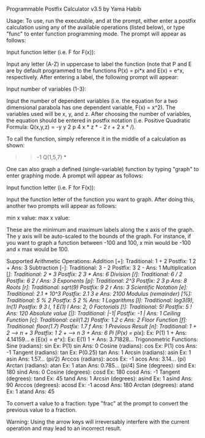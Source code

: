 Programmable Postfix Calculator v3.5
by Yama Habib

Usage: To use, run the executable, and at the prompt, either enter a postfix calculation using any of the available operations (listed below), or type "func" to enter function programming mode. The prompt will appear as follows:

Input function letter (i.e. F for F(x)): 

Input any letter (A-Z) in uppercase to label the function (note that P and E are by default programmed to the functions P(x) = pi*x and E(x) = e^x, respectively. After entering a label, the following prompt will appear:

Input number of variables (1-3): 

Input the number of dependent variables (i.e. the equation for a two dimensional parabola has one dependent variable, F(x) = x^2). The variables used will be x, y, and z. After choosing the number of variables, the equation should be entered in postfix notation (i.e. Positive Quadratic Formula: Q(x,y,z) = -y y 2 p 4 x * z * - 2 r + 2 x * /).

To call the function, simply reference it in the middle of a calculation as shown:

>> -1 Q(1,5,7) *

One can also graph a defined (single-variable) function by typing "graph" to enter graphing mode. A prompt will appear as follows:

Input function letter (i.e. F for F(x)): 

Input the function letter of the function you want to graph. After doing this, another two prompts will appear as follows:

min x value: 
max x value: 

These are the minimum and maximum labels along the x axis of the graph. The y axis will be auto-scaled to the bounds of the graph. For instance, if you want to graph a function between -100 and 100, x min would be -100 and x max would be 100.

Supported Arithmetic Operations:
Addition [+]: 
	Traditional: 1 + 2
	Postfix: 1 2 +
	Ans: 3
Subtraction [-]:
	Traditional: 3 - 2
	Postfix: 3 2 -
	Ans: 1
Multiplication [*]: 
	Traditional: 2 * 3
	Postfix: 2 3 *
	Ans: 6
Division [/]: 
	Traditional: 6 / 2
	Postfix: 6 2 /
	Ans: 3
Exponents [p]: 
	Traditional: 2^3
	Postfix: 2 3 p
	Ans: 8
Roots [r]:
	Traditional: sqrt(9)
	Postfix: 9 2 r
	Ans: 3
Scientific Notation [e]:
	Traditional: 2.1 * 10^3
	Postfix: 2.1 3 e
	Ans: 2100
Modulus (remainder) [%]:
	Traditional: 5 % 2
	Postfix: 5 2 %
	Ans: 1
Logarithms [l]:
	Traditional: log3(9), ln(1)
	Postfix: 9 3 l, 1 E(1) l
	Ans: 2, 0
Factorials [!]:
	Traditional: 5!
	Postfix: 5 !
	Ans: 120
Absolute value [|]:
	Traditional: |-1|
	Postfix: -1 |
	Ans: 1
Ceiling Function [c]:
	Traditional: ceil(1.2)
	Postfix: 1.2 c
	Ans: 2
Floor Function [f]:
	Traditional: floor(1.7)
	Postfix: 1.7 f
	Ans: 1
Previous Result [n]:
	Traditional: 1 + 2 --> n + 3
	Postfix: 1 2 + --> n 3 +
	Ans: 6
Pi [P(x) = pi*x]:
	Ex: P(1) 1 +
	Ans: 4.14159...
e [E(x) = e^x]:
	Ex: E(1) 1 +
	Ans: 3.71828...
Trigonometric Functions:
	Sine (radians): sin
		Ex: P(1) sin
		Ans: 0
	Cosine (radians): cos
		Ex: P(1) cos
		Ans: -1
	Tangent (radians): tan
		Ex: P(0.25) tan
		Ans: 1
	Arcsin (radians): asin
		Ex: 1 asin
		Ans: 1.57... (pi/2)
	Arccos (radians): acos
		Ex: -1 acos
		Ans: 3.14... (pi)
	Arctan (radians): atan
		Ex: 1 atan
		Ans: 0.785... (pi/4)
	Sine (degrees): sind
		Ex: 180 sind
		Ans: 0
	Cosine (degrees): cosd
		Ex: 180 cosd
		Ans: -1
	Tangent (degrees): tand
		Ex: 45 tand
		Ans: 1
	Arcsin (degrees): asind
		Ex: 1 asind
		Ans: 90
	Arccos (degrees): acosd
		Ex: -1 acosd
		Ans: 180
	Arctan (degrees): atand
		Ex: 1 atand
		Ans: 45

To convert a value to a fraction: type "frac" at the prompt to convert the previous value to a fraction.

Warning: Using the arrow keys will irreversably interfere with the current operation and may lead to an incorrect result.
	




